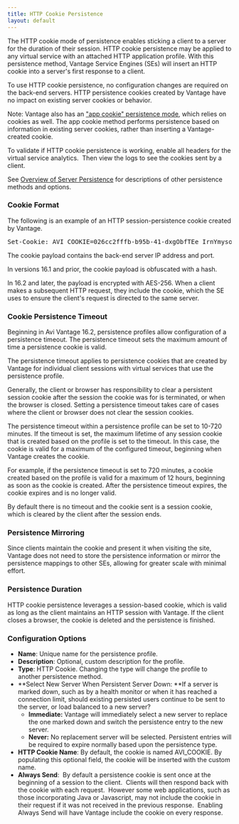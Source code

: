 ```yaml
---
title: HTTP Cookie Persistence
layout: default
---
```

The HTTP cookie mode of persistence enables sticking a client to a server for the duration of their session. HTTP cookie persistence may be applied to any virtual service with an attached HTTP application profile. With this persistence method, Vantage Service Engines (SEs) will insert an HTTP cookie into a server's first response to a client.

To use HTTP cookie persistence, no configuration changes are required on the back-end servers. HTTP persistence cookies created by Vantage have no impact on existing server cookies or behavior.

Note: Vantage also has an <a href="/docs/16.2.2/app-cookie-persistence">"app cookie" persistence mode</a>, which relies on cookies as well. The app cookie method performs persistence based on information in existing server cookies, rather than inserting a Vantage-created cookie.

To validate if HTTP cookie persistence is working, enable all headers for the virtual service analytics.  Then view the logs to see the cookies sent by a client.

See <a href="/overview-of-server-persistence/">Overview of Server Persistence</a> for descriptions of other persistence methods and options.

### Cookie Format

The following is an example of an HTTP session-persistence cookie created by Vantage.

<pre>Set-Cookie: AVI_COOKIE=026cc2fffb-b95b-41-dxgObfTEe_IrnYmysot-VOVY1_EEW55HqmENnvC; path=/</pre> 

The cookie payload contains the back-end server IP address and port.

In versions 16.1 and prior, the cookie payload is obfuscated with a hash.

In 16.2 and later, the payload is encrypted with AES-256. When a client makes a subsequent HTTP request, they include the cookie, which the SE uses to ensure the client's request is directed to the same server.

### Cookie Persistence Timeout

Beginning in Avi Vantage 16.2, persistence profiles allow configuration of a persistence timeout. The persistence timeout sets the maximum amount of time a persistence cookie is valid.

The persistence timeout applies to persistence cookies that are created by Vantage for individual client sessions with virtual services that use the persistence profile.

Generally, the client or browser has responsibility to clear a persistent session cookie after the session the cookie was for is terminated, or when the browser is closed. Setting a persistence timeout takes care of cases where the client or browser does not clear the session cookies.

The persistence timeout within a persistence profile can be set to 10-720 minutes. If the timeout is set, the maximum lifetime of any session cookie that is created based on the profile is set to the timeout. In this case, the cookie is valid for a maximum of the configured timeout, beginning when Vantage creates the cookie.

For example, if the persistence timeout is set to 720 minutes, a cookie created based on the profile is valid for a maximum of 12 hours, beginning as soon as the cookie is created. After the persistence timeout expires, the cookie expires and is no longer valid.

By default there is no timeout and the cookie sent is a session cookie, which is cleared by the client after the session ends.

### Persistence Mirroring

Since clients maintain the cookie and present it when visiting the site, Vantage does not need to store the persistence information or mirror the persistence mappings to other SEs, allowing for greater scale with minimal effort.

### Persistence Duration

HTTP cookie persistence leverages a session-based cookie, which is valid as long as the client maintains an HTTP session with Vantage. If the client closes a browser, the cookie is deleted and the persistence is finished.

### Configuration Options

* **Name**: Unique name for the persistence profile.
* **Description**: Optional, custom description for the profile.
* **Type**: HTTP Cookie. Changing the type will change the profile to another persistence method.
* **Select New Server When Persistent Server Down: **If a server is marked down, such as by a health monitor or when it has reached a connection limit, should existing persisted users continue to be sent to the server, or load balanced to a new server?  
    * **Immediate:** Vantage will immediately select a new server to replace the one marked down and switch the persistence entry to the new server.
    * **Never:** No replacement server will be selected. Persistent entries will be required to expire normally based upon the persistence type.
* **HTTP Cookie Name**: By default, the cookie is named AVI_COOKIE. By populating this optional field, the cookie will be inserted with the custom name.
* **Always Send**:  By default a persistence cookie is sent once at the beginning of a session to the client.  Clients will then respond back with the cookie with each request.  However some web applications, such as those incorporating Java or Javascript, may not include the cookie in their request if it was not received in the previous response.  Enabling Always Send will have Vantage include the cookie on every response. 

 

